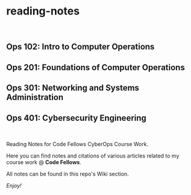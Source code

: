 # reading-notes

<br>

## Ops 102: Intro to Computer Operations
## Ops 201: Foundations of Computer Operations
## Ops 301: Networking and Systems Administration
## Ops 401: Cybersecurity Engineering

<br>

Reading Notes for Code Fellows CyberOps Course Work.

Here you can find notes and citations of various articles related to my course work @ **Code Fellows**.

All notes can be found in this repo's Wiki section.

_Enjoy!_
